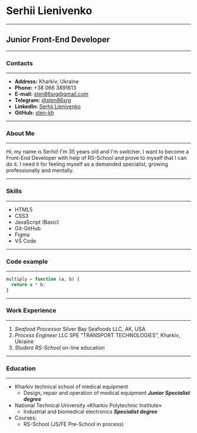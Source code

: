 # Serhii Lienivenko
---
## Junior Front-End Developer

---
### Contacts
---
* **Address:** Kharkiv, Ukraine
* **Phone:** +38 066 3891613
* **E-mail:** sten86srg@gmail.com
* **Telegram:** [@sten86srg](https://t.me/sten86srg "Ссылка на Telegramm")
* **LinkedIn:** [Serhii Lienivenko](https://www.linkedin.com/in/lienivenko-serhii-404899102 "Ссылка на профиль LinkedIn")
* **GitHub:** [sten-kh](https://github.com/sten-kh "Ссылка на GitHub аккаунт")

---
### About Me
---
Hi, my name is Serhii! I'm 35 years old and I'm switcher. I want to become a Front-End Developer with help of RS-School and prove to myself that I can do it.
 I need it for feeling myself as a demanded specialist, growing professionally and mentally.

---
### Skills
---
* HTML5
* CSS3
* JavaScript (Basic)
* Git-GitHub
* Figma
* VS Code

---
### Code example
---
```js
multiply = function (a, b) {
  return a * b;
}
```

---
### Work Experience
---
1. *Seafood Processor* Silver Bay Seafoods LLC, AK, USA
2. *Process Engineer* LLC SPE "TRANSPORT TECHNOLOGIES", Kharkiv, Ukraine
3. *Student RS-School* on-line education

---
### Education
---
* Kharkiv technical school of medical equipment
    + Design, repair and operation of medical equipment ***Junior Specialist degree***
* National Technical University «Kharkiv Polytechnic Institute»
    + Industrial and biomedical electronics ***Specialist degree***
* Courses:
    + RS-School (JS/FE Pre-School in process)
